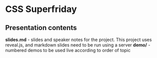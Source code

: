 # CSS Superfriday

## Presentation contents

**slides.md** - slides and speaker notes for the project. This project uses reveal.js, and markdown slides need to be run using a server
**demo/** - numbered demos to be used live according to order of topic

